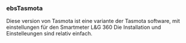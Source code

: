 ### ebsTasmota
Diese version von Tasmota ist eine variante der Tasmota software, mit einstellungen für den Smartmeter L&G 360 
Die Installation und Einstelleungen sind relativ einfach. 
